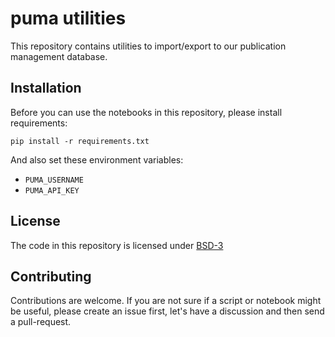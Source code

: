 # puma utilities

This repository contains utilities to import/export to our publication management database.

## Installation

Before you can use the notebooks in this repository, please install requirements:

```
pip install -r requirements.txt
```

And also set these environment variables:
* `PUMA_USERNAME`
* `PUMA_API_KEY`

## License

The code in this repository is licensed under [BSD-3](LICENSE)

## Contributing

Contributions are welcome. If you are not sure if a script or notebook might be useful, please create an issue first, let's have a discussion and then send a pull-request.

